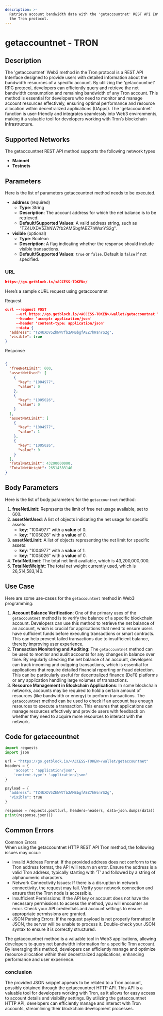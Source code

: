 ```yaml
---
description: >-
  Retrieve account bandwidth data with the 'getaccountnet' REST API Interface in
  the Tron protocol.
---
```


# getaccountnet - TRON

## Description

The 'getaccountnet' Web3 method in the Tron protocol is a REST API Interface designed to provide users with detailed information about the bandwidth resources of a specific account. By utilizing the 'getaccountnet' RPC protocol, developers can efficiently query and retrieve the net bandwidth consumption and remaining bandwidth of any Tron account. This method is essential for developers who need to monitor and manage account resources effectively, ensuring optimal performance and resource allocation within decentralized applications (DApps). The 'getaccountnet' function is user-friendly and integrates seamlessly into Web3 environments, making it a valuable tool for developers working with Tron’s blockchain infrastructure.

## Supported Networks

The getaccountnet REST API method supports the following network types

* **Mainnet**
* **Testnets**

## Parameters

Here is the list of parameters getaccountnet method needs to be executed.

* **address** (required)
  * **Type**: String
  * **Description**: The account address for which the net balance is to be retrieved.
  * **Default/Supported Values**: A valid address string, such as "TZ4UXDV5ZhNW7fb2AMSbgfAEZ7hWsnYS2g".
* **visible** (optional)
  * **Type**: Boolean
  * **Description**: A flag indicating whether the response should include visible transactions.
  * **Default/Supported Values**: `true` or `false`. Default is `false` if not specified.

### URL

```json
https://go.getblock.io/<ACCESS-TOKEN>/
```

Here’s a sample cURL request using getaccountnet

Request

```json
curl --request POST 
     --url https://go.getblock.io/<ACCESS-TOKEN>/wallet/getaccountnet \
     --header 'accept: application/json' 
     --header 'content-type: application/json' 
     --data {
  "address": "TZ4UXDV5ZhNW7fb2AMSbgfAEZ7hWsnYS2g",
  "visible": true
}
```

Response

```json

{
  "freeNetLimit": 600,
  "assetNetUsed": [
    {
      "key": "1004977",
      "value": 0
    },
    {
      "key": "1005026",
      "value": 0
    }
  ],
  "assetNetLimit": [
    {
      "key": "1004977",
      "value": 1
    },
    {
      "key": "1005026",
      "value": 0
    }
  ],
  "TotalNetLimit": 43200000000,
  "TotalNetWeight": 26514583140
}
```

## Body Parameters

Here is the list of body parameters for the `getaccountnet` method:

1. **freeNetLimit**: Represents the limit of free net usage available, set to 600.
2. **assetNetUsed**: A list of objects indicating the net usage for specific assets:
   * **key**: "1004977" with a **value** of 0.
   * **key**: "1005026" with a **value** of 0.
3. **assetNetLimit**: A list of objects representing the net limit for specific assets:
   * **key**: "1004977" with a **value** of 1.
   * **key**: "1005026" with a **value** of 0.
4. **TotalNetLimit**: The total net limit available, which is 43,200,000,000.
5. **TotalNetWeight**: The total net weight currently used, which is 26,514,583,140.

## Use Case

Here are some use-cases for the `getaccountnet` method in Web3 programming:

1. **Account Balance Verification**: One of the primary uses of the `getaccountnet` method is to verify the balance of a specific blockchain account. Developers can use this method to retrieve the net balance of an account, which is crucial for applications that need to ensure users have sufficient funds before executing transactions or smart contracts. This can help prevent failed transactions due to insufficient balance, thereby improving user experience.
2. **Transaction Monitoring and Auditing**: The `getaccountnet` method can be used to monitor and audit accounts for any changes in balance over time. By regularly checking the net balance of an account, developers can track incoming and outgoing transactions, which is essential for applications that require detailed financial reporting or fraud detection. This can be particularly useful for decentralized finance (DeFi) platforms or any application handling large volumes of transactions.
3. **Resource Management in Blockchain Applications**: In some blockchain networks, accounts may be required to hold a certain amount of resources (like bandwidth or energy) to perform transactions. The `getaccountnet` method can be used to check if an account has enough resources to execute a transaction. This ensures that applications can manage resources effectively and provide users with feedback on whether they need to acquire more resources to interact with the network.

## Code for getaccountnet

```python
import requests
import json

url = "https://go.getblock.io/<ACCESS-TOKEN>/wallet/getaccountnet"
headers = {
    'accept': 'application/json',
    'content-type': 'application/json'
}

payload = {
  "address": "TZ4UXDV5ZhNW7fb2AMSbgfAEZ7hWsnYS2g",
  "visible": true
}

response = requests.post(url, headers=headers, data=json.dumps(data))
print(response.json())
```

## Common Errors

Common Errors\
When using the getaccountnet HTTP REST API Tron method, the following issues may occur:

* Invalid Address Format: If the provided address does not conform to the Tron address format, the API will return an error. Ensure the address is a valid Tron address, typically starting with 'T' and followed by a string of alphanumeric characters.
* Network Connectivity Issues: If there is a disruption in network connectivity, the request may fail. Verify your network connection and ensure that the Tron node is accessible.
* Insufficient Permissions: If the API key or account does not have the necessary permissions to access the method, you will encounter an error. Check your API credentials and account settings to ensure appropriate permissions are granted.
* JSON Parsing Errors: If the request payload is not properly formatted in JSON, the server will be unable to process it. Double-check your JSON syntax to ensure it is correctly structured.

The getaccountnet method is a valuable tool in Web3 applications, allowing developers to query net bandwidth information for a specific Tron account. By leveraging this method, developers can efficiently manage and optimize resource allocation within their decentralized applications, enhancing performance and user experience.

### conclusion

The provided JSON snippet appears to be related to a Tron account, possibly obtained through the getaccountnet HTTP API. This API is a valuable tool for developers working with Tron, as it allows for easy access to account details and visibility settings. By utilizing the getaccountnet HTTP API, developers can efficiently manage and interact with Tron accounts, streamlining their blockchain development processes.
